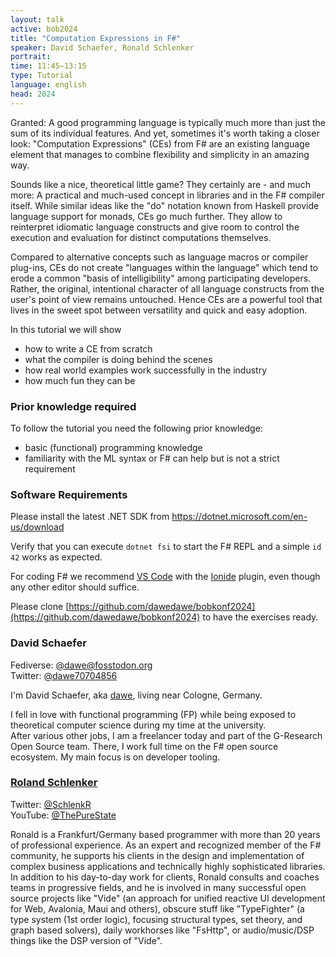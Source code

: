 ```yaml
---
layout: talk
active: bob2024
title: "Computation Expressions in F#"
speaker: David Schaefer, Ronald Schlenker
portrait:
time: 11:45–13:15
type: Tutorial
language: english
head: 2024
---
```


Granted: A good programming language is typically much more than just
the sum of its individual features. And yet, sometimes it's worth
taking a closer look: "Computation Expressions" (CEs) from F# are an
existing language element that manages to combine flexibility and
simplicity in an amazing way.

Sounds like a nice, theoretical little game? They certainly are - and
much more: A practical and much-used concept in libraries and in the
F# compiler itself. While similar ideas like the "do" notation known
from Haskell provide language support for monads, CEs go much further.
They allow to reinterpret idiomatic language constructs and give room
to control the execution and evaluation for distinct computations
themselves.

Compared to alternative concepts such as language macros or compiler
plug-ins, CEs do not create "languages within the language" which tend
to erode a common "basis of intelligibility" among participating
developers. Rather, the original, intentional character of all
language constructs from the user's point of view remains untouched.
Hence CEs are a powerful tool that lives in the sweet spot between
versatility and quick and easy adoption.

In this tutorial we will show
- how to write a CE from scratch
- what the compiler is doing behind the scenes
- how real world examples work successfully in the industry
- how much fun they can be

### Prior knowledge required

To follow the tutorial you need the following prior knowledge:
- basic (functional) programming knowledge
- familiarity with the ML syntax or F# can help but is not a strict requirement

### Software Requirements

Please install the latest .NET SDK from
https://dotnet.microsoft.com/en-us/download

Verify that you can execute `dotnet fsi` to start the F# REPL and a
simple `id 42` works as expected.

For coding F# we recommend [VS Code](https://code.visualstudio.com/)
with the
[Ionide](https://marketplace.visualstudio.com/items?itemName=Ionide.Ionide-fsharp)
plugin, even though any other editor should suffice.

Please clone
[https://github.com/dawedawe/bobkonf2024](https://github.com/dawedawe/bobkonf2024)
to have the exercises ready.

### David Schaefer

Fediverse: [@dawe@fosstodon.org](https://fostodon.org/@dawe)<br/>
Twitter: [@dawe70704856]( https://twitter.com/dawe70704856)

I'm David Schaefer, aka [dawe](https://github.com/dawedawe), living near Cologne, Germany.

I fell in love with functional programming (FP) while being exposed to
theoretical computer science during my time at the university.<br/>
After various other jobs, I am a freelancer today and part of the
G-Research Open Source team. There, I work full time on the F# open
source ecosystem. My main focus is on developer tooling.

### [Roland Schlenker](https://github.com/SchlenkR)

Twitter: [@SchlenkR](https://twitter.com/SchlenkR)<br/>
YouTube: [@ThePureState](https://www.youtube.com/@ThePureState)


Ronald is a Frankfurt/Germany based programmer with more than 20 years
of professional experience. As an expert and recognized member of the
F# community, he supports his clients in the design and implementation
of complex business applications and technically highly sophisticated
libraries. In addition to his day-to-day work for clients, Ronald
consults and coaches teams in progressive fields, and he is involved
in many successful open source projects like "Vide" (an approach for
unified reactive UI development for Web, Avalonia, Maui and others),
obscure stuff like "TypeFighter" (a type system (1st order logic),
focusing structural types, set theory, and graph based solvers), daily
workhorses like "FsHttp", or audio/music/DSP things like the DSP
version of "Vide".

